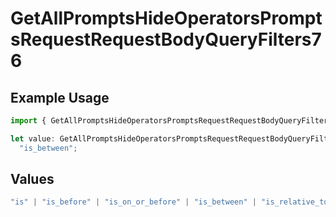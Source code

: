 # GetAllPromptsHideOperatorsPromptsRequestRequestBodyQueryFilters76

## Example Usage

```typescript
import { GetAllPromptsHideOperatorsPromptsRequestRequestBodyQueryFilters76 } from "@orq-ai/node/models/operations";

let value: GetAllPromptsHideOperatorsPromptsRequestRequestBodyQueryFilters76 =
  "is_between";
```

## Values

```typescript
"is" | "is_before" | "is_on_or_before" | "is_between" | "is_relative_today" | "is_relative_time" | "is_empty" | "is_not_empty"
```